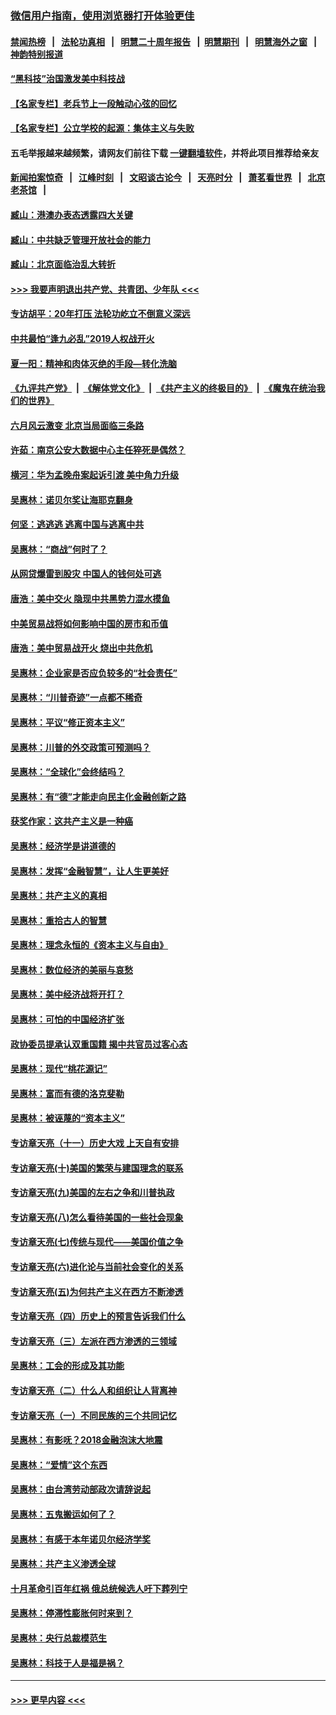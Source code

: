 ### [微信用户指南，使用浏览器打开体验更佳](https://github.com/gfw-breaker/banned-news1/blob/master/indexes/wechat-guide.md?t=0)
#### [禁闻热榜](热点新闻.md?t=0)  &nbsp;&nbsp;|&nbsp;&nbsp; [法轮功真相](https://github.com/gfw-breaker/truth/blob/master/README.md?t=0) &nbsp;&nbsp;|&nbsp;&nbsp; [明慧二十周年报告](https://github.com/gfw-breaker/mh-reports/blob/master/README.md?t=0) &nbsp;&nbsp;|&nbsp;&nbsp;[明慧期刊](https://github.com/gfw-breaker/mh-qikan) &nbsp;&nbsp;|&nbsp;&nbsp; [明慧海外之窗](https://github.com/gfw-breaker/mh-news/blob/master/README.md?t=0) &nbsp;&nbsp;|&nbsp;&nbsp; [神韵特别报道](https://github.com/gfw-breaker/mh-news/blob/master/shenyun.md?t=0)
#### [“黑科技”治国激发美中科技战](../pages/nsc423/n11638056.md?t=02062202) 
#### [【名家专栏】老兵节上一段触动心弦的回忆](../pages/nsc423/n11646016.md?t=02062202) 
#### [【名家专栏】公立学校的起源：集体主义与失败](../pages/nsc423/n11601833.md?t=02062202) 
#### 五毛举报越来越频繁，请网友们前往下载 [一键翻墙软件](https://github.com/gfw-breaker/ssr-accounts)，并将此项目推荐给亲友
#### [新闻拍案惊奇](https://github.com/gfw-breaker/banned-news1/blob/master/pages/link4.md) &nbsp;&nbsp;|&nbsp;&nbsp; [江峰时刻](https://github.com/gfw-breaker/banned-news1/blob/master/pages/link4.md) &nbsp;&nbsp;|&nbsp;&nbsp; [文昭谈古论今](https://github.com/gfw-breaker/banned-news1/blob/master/pages/link4.md) &nbsp;&nbsp;|&nbsp;&nbsp; [天亮时分](https://github.com/gfw-breaker/banned-news1/blob/master/pages/link4.md) &nbsp;&nbsp;|&nbsp;&nbsp; [萧茗看世界](https://github.com/gfw-breaker/banned-news1/blob/master/pages/link4.md) &nbsp;&nbsp;|&nbsp;&nbsp; [北京老茶馆](https://github.com/gfw-breaker/banned-news1/blob/master/pages/link4.md) &nbsp;&nbsp;|&nbsp;&nbsp; 
#### [臧山：港澳办表态透露四大关键](../pages/nsc423/n11421628.md?t=02062202) 
#### [臧山：中共缺乏管理开放社会的能力](../pages/nsc423/n11407457.md?t=02062202) 
#### [臧山：北京面临治乱大转折](../pages/nsc423/n11406895.md?t=02062202) 
#### [>>> 我要声明退出共产党、共青团、少年队 <<<](https://github.com/begood0513/goodnews/blob/master/quit/letter.md) 
#### [专访胡平：20年打压 法轮功屹立不倒意义深远](../pages/nsc423/n11398800.md?t=02062202) 
#### [中共最怕“逢九必乱”2019人权战开火](../pages/nsc423/n11385248.md?t=02062202) 
#### [夏一阳：精神和肉体灭绝的手段—转化洗脑](../pages/nsc423/n11368250.md?t=02062202) 
#### [《九评共产党》](https://github.com/begood0513/9ping.md/blob/master/README.md) &nbsp;|&nbsp; [《解体党文化》](../../../../jtdwh.md/blob/master/README.md)  &nbsp;|&nbsp; [《共产主义的终极目的》](../../../../gczydzjmd.md/blob/master/README.md) &nbsp;|&nbsp; [《魔鬼在统治我们的世界》](../../../../mgztzwmdsj.md/blob/master/README.md) 
#### [六月风云激变 北京当局面临三条路](../pages/nsc423/n11313668.md?t=02062202) 
#### [许茹：南京公安大数据中心主任猝死是偶然？](../pages/nsc423/n11064744.md?t=02062202) 
#### [横河：华为孟晚舟案起诉引渡 美中角力升级](../pages/nsc423/n11027230.md?t=02062202) 
#### [吴惠林：诺贝尔奖让海耶克翻身](../pages/nsc423/n10890049.md?t=02062202) 
#### [何坚：逃逃逃 逃离中国与逃离中共](../pages/nsc423/n10592891.md?t=02062202) 
#### [吴惠林：“商战”何时了？](../pages/nsc423/n10573558.md?t=02062202) 
#### [从网贷爆雷到股灾 中国人的钱何处可逃](../pages/nsc423/n10572800.md?t=02062202) 
#### [唐浩：美中交火 隐现中共黑势力混水摸鱼](../pages/nsc423/n10544040.md?t=02062202) 
#### [中美贸易战将如何影响中国的房市和币值](../pages/nsc423/n10543697.md?t=02062202) 
#### [唐浩：美中贸易战开火 烧出中共危机](../pages/nsc423/n10540126.md?t=02062202) 
#### [吴惠林：企业家是否应负较多的“社会责任”](../pages/nsc423/n10535022.md?t=02062202) 
#### [吴惠林：“川普奇迹”一点都不稀奇](../pages/nsc423/n10512808.md?t=02062202) 
#### [吴惠林：平议“修正资本主义”](../pages/nsc423/n10495724.md?t=02062202) 
#### [吴惠林：川普的外交政策可预测吗？](../pages/nsc423/n10462387.md?t=02062202) 
#### [吴惠林：“全球化”会终结吗？](../pages/nsc423/n10452838.md?t=02062202) 
#### [吴惠林：有“德”才能走向民主化金融创新之路](../pages/nsc423/n10432292.md?t=02062202) 
#### [获奖作家：这共产主义是一种癌](../pages/nsc423/n10431541.md?t=02062202) 
#### [吴惠林：经济学是讲道德的](../pages/nsc423/n10398014.md?t=02062202) 
#### [吴惠林：发挥“金融智慧”，让人生更美好](../pages/nsc423/n10375019.md?t=02062202) 
#### [吴惠林：共产主义的真相](../pages/nsc423/n10351394.md?t=02062202) 
#### [吴惠林：重拾古人的智慧](../pages/nsc423/n10337691.md?t=02062202) 
#### [吴惠林：理念永恒的《资本主义与自由》](../pages/nsc423/n10316274.md?t=02062202) 
#### [吴惠林：数位经济的美丽与哀愁](../pages/nsc423/n10292946.md?t=02062202) 
#### [吴惠林：美中经济战将开打？](../pages/nsc423/n10258825.md?t=02062202) 
#### [吴惠林：可怕的中国经济扩张](../pages/nsc423/n10219147.md?t=02062202) 
#### [政协委员提承认双重国籍 揭中共官员过客心态](../pages/nsc423/n10208809.md?t=02062202) 
#### [吴惠林：现代“桃花源记”](../pages/nsc423/n10185234.md?t=02062202) 
#### [吴惠林：富而有德的洛克斐勒](../pages/nsc423/n10142264.md?t=02062202) 
#### [吴惠林：被诬蔑的“资本主义”](../pages/nsc423/n10124816.md?t=02062202) 
#### [专访章天亮（十一）历史大戏 上天自有安排](../pages/nsc423/n10094905.md?t=02062202) 
#### [专访章天亮(十)美国的繁荣与建国理念的联系](../pages/nsc423/n10094899.md?t=02062202) 
#### [专访章天亮(九)美国的左右之争和川普执政](../pages/nsc423/n10094889.md?t=02062202) 
#### [专访章天亮(八)怎么看待美国的一些社会现象](../pages/nsc423/n10094857.md?t=02062202) 
#### [专访章天亮(七)传统与现代——美国价值之争](../pages/nsc423/n10093140.md?t=02062202) 
#### [专访章天亮(六)进化论与当前社会变化的关系](../pages/nsc423/n10092036.md?t=02062202) 
#### [专访章天亮(五)为何共产主义在西方不断渗透](../pages/nsc423/n10083620.md?t=02062202) 
#### [专访章天亮（四）历史上的预言告诉我们什么](../pages/nsc423/n10083606.md?t=02062202) 
#### [专访章天亮（三）左派在西方渗透的三领域](../pages/nsc423/n10081115.md?t=02062202) 
#### [吴惠林：工会的形成及其功能](../pages/nsc423/n10080633.md?t=02062202) 
#### [专访章天亮（二）什么人和组织让人背离神](../pages/nsc423/n10076637.md?t=02062202) 
#### [专访章天亮（一）不同民族的三个共同记忆](../pages/nsc423/n10074188.md?t=02062202) 
#### [吴惠林：有影呒？2018金融泡沫大地震](../pages/nsc423/n10040534.md?t=02062202) 
#### [吴惠林：“爱情”这个东西](../pages/nsc423/n10019423.md?t=02062202) 
#### [吴惠林：由台湾劳动部政次请辞说起](../pages/nsc423/n9979679.md?t=02062202) 
#### [吴惠林：五鬼搬运如何了？](../pages/nsc423/n9925338.md?t=02062202) 
#### [吴惠林：有感于本年诺贝尔经济学奖](../pages/nsc423/n9871883.md?t=02062202) 
#### [吴惠林：共产主义渗透全球](../pages/nsc423/n9812748.md?t=02062202) 
#### [十月革命引百年红祸 俄总统候选人吁下葬列宁](../pages/nsc423/n9810182.md?t=02062202) 
#### [吴惠林：停滞性膨胀何时来到？](../pages/nsc423/n9764136.md?t=02062202) 
#### [吴惠林：央行总裁模范生](../pages/nsc423/n9728134.md?t=02062202) 
#### [吴惠林：科技于人是福是祸？](../pages/nsc423/n9672982.md?t=02062202) 

----
#### [ >>> 更早内容 <<< ](../indexes/nsc423-earlier.md)
